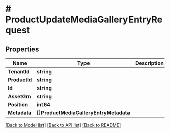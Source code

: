 # # ProductUpdateMediaGalleryEntryRequest


## Properties 


Name | Type | Description | Notes
------------ | ------------- | ------------- | -------------
**TenantId**| **string** |   | [optional]
**ProductId**| **string** |   | [optional]
**Id**| **string** |   | [optional]
**AssetGrn**| **string** |   | [optional]
**Position**| **int64** |   | [optional]
**Metadata**| [**[]ProductMediaGalleryEntryMetadata**](ProductMediaGalleryEntryMetadata.md) |   | [optional]


[[Back to Model list]](../../README.md#models) [[Back to API list]](../../README.md#endpoints) [[Back to README]](../../README.md)


